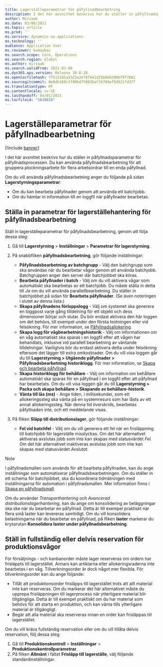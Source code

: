 ```yaml
---
title: Lagerställeparametrar för påfyllnadbearbetning
description: I det här avsnittet beskrivs hur du ställer in påfyllnadsparametrar för påfyllnadsprocessen. Du kan använda påfyllnadsbearbetning för att gruppera plockningsarbete för flera arbetsordrar till en enda påfyllnad.
author: Mirzaab
ms.date: 03/08/2021
ms.topic: article
ms.prod: ''
ms.service: dynamics-ax-applications
ms.technology: ''
audience: Application User
ms.reviewer: kamaybac
ms.search.scope: Core, Operations
ms.search.region: Global
ms.author: mirzaab
ms.search.validFrom: 2021-03-08
ms.dyn365.ops.version: Release 10.0.18
ms.openlocfilehash: 77513185a3323a2e78f641d25b86b2896f9f7881
ms.sourcegitcommit: 0e8db169c3f90bd750826af76709ef5d621fd377
ms.translationtype: HT
ms.contentlocale: sv-SE
ms.lasthandoff: 04/01/2021
ms.locfileid: "5838020"
---
```

# <a name="warehouse-parameters-for-wave-processing"></a>Lagerställeparametrar för påfyllnadbearbetning

[!include [banner](../includes/banner.md)]

I det här avsnittet beskrivs hur du ställer in påfyllnadsparametrar för påfyllnadsprocessen. Du kan använda påfyllnadsbearbetning för att gruppera plockningsarbete för flera arbetsordrar till en enda påfyllnad.

Om du vill använda påfyllnadsbearbetning anger du följande på sidan **Lagerstyrningsparametrar**:

- Om du kan bearbeta påfyllnader genom att använda ett batchjobb.
- Om du hämtar in information till en loggfil när påfyllnader bearbetas.

## <a name="set-up-warehouse-management-parameters-for-wave-processing"></a>Ställa in parametrar för lagerställehantering för påfyllnadsbearbetning

Ställ in lagerställeparametrar för påfyllnadsbearbetning, genom att följa dessa steg:

1. Gå till **Lagerstyrning** \> **Inställningar** \> **Parametrar för lagerstyrning**.

1. På snabbfliken **påfyllnadsbearbetning**, gör följande inställningar:

    - **Påfyllnadsbearbetning av batchgrupp** - Välj den batchgrupp som ska användas när du bearbetar vågor genom att använda batchjobb. Batchgruppen anger den server där batchjobbet ska köras.
    - **Bearbeta påfyllnader i batch** - Välj om du vill aktivera vågar som automatiskt ska bearbetas av ett batchjobb. Du måste ställa in detta till *Ja* om du vill använda parallellbearbetning. Du ställer in batchjobbet på sidan för **Bearbeta påfyllnader**. (Se även noteringen i slutet av denna lista.)
    - **Skapa påfyllnadens förloppslogg** - Välj om systemet ska generera en loggpost varje gång tilldelning för ett objekt och dess dimensioner börjar och slutar. Du bör endast aktivera den här loggen om det behövs, till exempel under den första testningen eller vid felsökning. För mer information, se [Påfyllnadsallokering](wave-allocation-method.md).
    - **Skapa logg för vågbearbetningshistorik** - Välj om informationen om en våg automatiskt ska sparas i en loggfil efter att vågen har behandlats, inklusive vid parallell bearbetning av väntande tilldelningar. Vanligtvis bör du endast aktivera detta under felsökning eftersom det lägger till extra omkostnader. Om du vill visa loggen går du till **Lagerstyrning \> Utgående påfyllnader \> Påfyllnadsbearbetning historiklogg**. För mer information, se [Skapa och bearbeta påfyllnad](wave-processing.md).
    - **Skapa historiklogg för behållare** - Välj om information om behållare automatiskt ska sparas för en påfyllnad i en loggfil efter att påfyllnad har bearbetats. Om du vill visa loggen går du till **Lagerstyrning \> Packa och skapa behållare \> Skapande av behållare-historik**.
    - **Vänta till lås (ms)** - Ange tiden, i millisekunder, som ett allokeringssteg ska vänta på en systemresurs som har låsts av ett annat allokeringssteg. När denna tid överskrids, bearbetas påfyllnaden inte, och ett meddelande visas.

1. På fliken **Släpp till distributionslager**, gör följande inställningar:

    - **Fel vid batchfel** - Välj om du vill generera ett fel när en frisläppning till batchjobb för lagerställe misslyckas. Om det här alternativet aktiveras avslutas jobb som inte kan skapas med statusvärdet *Fel*. Om det här alternativet inaktiveras avslutas jobb som inte kan skapas med statusvärdet *Avslutat*.

> [!NOTE]
> I påfyllnadsmallen som används för att bearbeta påfyllnaden, kan du ange inställningar som automatiserar påfyllnadsbearbetningen. Om du ställer in ett schema för batchjobbet, ska du koordinera tidmätningen med inställningarna för automation i påfyllnadsmallen. Mer information finns i [Skapa en påfyllnadsmall](wave-templates.md).
>
> Om du använder *Transporthantering* och *Avancerad distributionslagerhantering*, kan du ange om konsolidering av beläggningar ska ske när du bearbetar en påfyllnad. Detta är till exempel praktiskt när flera små laster kan levereras samtidigt. Om du vill konsolidera belastningarna när du bearbetar en påfyllnad, på fliken **laster** markerar du kryssrutan **Konsolidera laster under påfyllnadsbearbetning**.</P>

## <a name="set-up-full-or-partial-reservation-for-production-waves"></a>Ställ in fullständig eller delvis reservation för produktionsvågor

För försäljnings - och kanbanorder måste lager reserveras om ordern har frisläppts till lagerstället. Annars kan artiklarna eller allokeringsraderna inte bearbetas i en våg. Tillverkningsorder är dock något mer flexibla. För tillverkningsorder kan du ange följande:

- Tillåt att produktionsorder frisläpps till lagerstället trots att allt material inte kan reserveras. Om du markerar det här alternativet måste du upprepa frisläppningen till lagerprocess när ytterligare material blir tillgängliga. Detta är till exempel praktiskt om du har material som behövs för att starta en produktion, och kan vänta tills ytterligare material är tillgängligt.
- Begär att alla material ska reserveras innan en order kan frisläppas till lagerstället.

Om du vill kräva fullständig reservation eller om du vill tillåta delvis reservation, följ dessa steg:

1. Gå till **Produktionskontroll** \> **Inställningar** \> **Produktionskontrollparametrar**.
1. På fliken **Allmänt** i fältet **Frisläpp till lagerställe**, välj följande standardinställningar.
